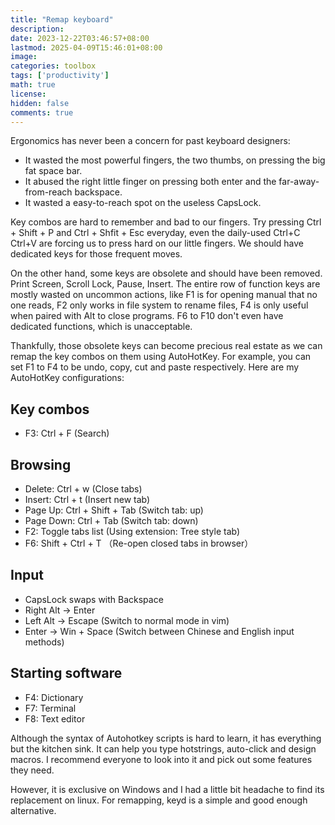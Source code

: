 ```yaml
---
title: "Remap keyboard"
description: 
date: 2023-12-22T03:46:57+08:00
lastmod: 2025-04-09T15:46:01+08:00
image: 
categories: toolbox
tags: ['productivity']
math: true
license: 
hidden: false
comments: true
---
```


Ergonomics has never been a concern for past keyboard designers:
- It wasted the most powerful fingers, the two thumbs, on pressing the big fat space bar.
- It abused the right little finger on pressing both enter and the far-away-from-reach backspace.
- It wasted a easy-to-reach spot on the useless CapsLock.

Key combos are hard to remember and bad to our fingers. Try pressing Ctrl + Shift + P and Ctrl + Shfit + Esc everyday, even the daily-used Ctrl+C Ctrl+V are forcing us to press hard on our little fingers. We should have dedicated keys for those frequent moves.

On the other hand, some keys are obsolete and should have been removed. Print Screen, Scroll Lock, Pause, Insert. The entire row of function keys are mostly wasted on uncommon actions, like F1 is for opening manual that no one reads, F2 only works in file system to rename files, F4 is only useful when paired with Alt to close programs. F6 to F10 don't even have dedicated functions, which is unacceptable.

Thankfully, those obsolete keys can become precious real estate as we can remap the key combos on them using AutoHotKey. For example, you can set F1 to F4 to be undo, copy, cut and paste respectively. Here are my AutoHotKey configurations:

## Key combos
- F3: Ctrl + F (Search)

## Browsing
- Delete: Ctrl + w (Close tabs)
- Insert: Ctrl + t (Insert new tab)
- Page Up: Ctrl + Shift + Tab (Switch tab: up)
- Page Down: Ctrl + Tab (Switch tab: down)
- F2: Toggle tabs list (Using extension: Tree style tab)
- F6: Shift + Ctrl + T （Re-open closed tabs in browser）

## Input
- CapsLock swaps with Backspace 
- Right Alt -> Enter
- Left Alt -> Escape (Switch to normal mode in vim)
- Enter -> Win + Space (Switch between Chinese and English input methods)

## Starting software
- F4: Dictionary
- F7: Terminal
- F8: Text editor 

Although the syntax of Autohotkey scripts is hard to learn, it has everything but the kitchen sink. It can help you type hotstrings, auto-click and design macros. I recommend everyone to look into it and pick out some features they need.

However, it is exclusive on Windows and I had a little bit headache to find its replacement on linux. For remapping, keyd is a simple and good enough alternative.


